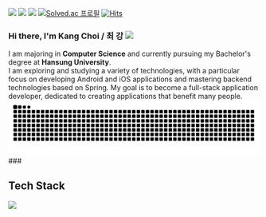 <a href="mailto:chlrkd99@gmail.com" target="_blank"><img src="https://img.shields.io/badge/Gmail-EA4335?style=flat&logo=Gmail&logoColor=ffffff"/></a>
<a href="https://76codefactory.tistory.com/" target="_blank"><img src="https://img.shields.io/badge/Blog-000000?style=flat&logo=tistory&logoColor=white?labelColor=ffffff"></a> 
<a href="https://www.instagram.com/00choi_76/"><img src="https://img.shields.io/badge/Instagram-E4405F?style=flat&logo=Instagram&logoColor=ffffff"/></a> 
[![Solved.ac 프로필](http://mazassumnida.wtf/api/mini/generate_badge?boj=y2hscmtk)](https://solved.ac/y2hscmtk) 
[![Hits](https://hits.seeyoufarm.com/api/count/incr/badge.svg?url=https%3A%2F%2Fgithub.com%2Fy2hscmtk&count_bg=%2379C83D&title_bg=%23555555&icon=github.svg&icon_color=%23E7E7E7&title=hits&edge_flat=false)](https://hits.seeyoufarm.com)

<h3> Hi there, I'm Kang Choi / 최 강 <img src="https://media.giphy.com/media/hvRJCLFzcasrR4ia7z/giphy.gif" width="23"> </h3>
I am majoring in <strong>Computer Science</strong> and currently pursuing my Bachelor's degree at <strong>Hansung University</strong>. <br>
I am exploring and studying a variety of technologies, with a particular focus on developing Android and iOS applications and mastering backend technologies based on Spring.
My goal is to become a full-stack application developer, dedicated to creating applications that benefit many people.

<img src="https://raw.githubusercontent.com/y2hscmtk/y2hscmtk/output/snake.svg" alt="Snake animation" />
###
<h2>Tech Stack</h2>
<p align="left">
   <a> 
    <img src="https://skillicons.dev/icons?i=py,c,cpp,java,kotlin,swift,js,html,css,react,flask,fastapi,django,spring,raspberrypi,tensorflow,firebase" />
   </a>
</a>
